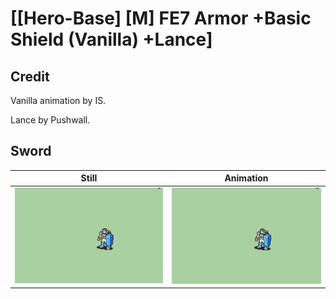 # [\[Hero-Base\] \[M\] FE7 Armor +Basic Shield \(Vanilla\) +Lance]

## Credit

Vanilla animation by IS.

Lance by Pushwall.
	
## Sword

| Still | Animation |
| :---: | :-------: |
| ![Sword still](./Sword_000.png) | ![Sword animation](./Sword.gif) |
